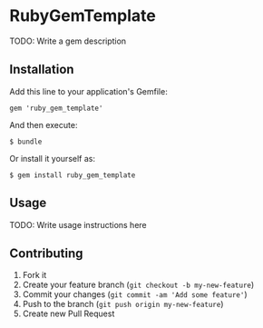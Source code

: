 # RubyGemTemplate

TODO: Write a gem description

## Installation

Add this line to your application's Gemfile:

    gem 'ruby_gem_template'

And then execute:

    $ bundle

Or install it yourself as:

    $ gem install ruby_gem_template

## Usage

TODO: Write usage instructions here

## Contributing

1. Fork it
2. Create your feature branch (`git checkout -b my-new-feature`)
3. Commit your changes (`git commit -am 'Add some feature'`)
4. Push to the branch (`git push origin my-new-feature`)
5. Create new Pull Request
